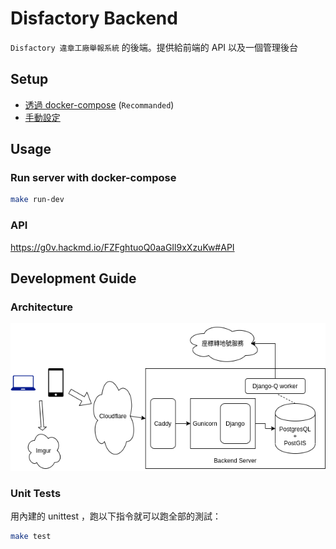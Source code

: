 # Disfactory Backend
`Disfactory 違章工廠舉報系統` 的後端。提供給前端的 API 以及一個管理後台

## Setup

- [透過 docker-compose](docs/SETUP_COMPOSE.md) (`Recommanded`)
- [手動設定](docs/SETUP_MANUAL.md)

## Usage

### Run server with docker-compose

```bash
make run-dev
```

### API

https://g0v.hackmd.io/FZFghtuoQ0aaGIl9xXzuKw#API

## Development Guide

### Architecture
![](backend.png)

### Unit Tests
用內建的 unittest ，跑以下指令就可以跑全部的測試：

```bash
make test
```
